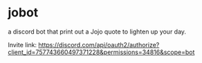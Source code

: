 # jobot
a discord bot that print out a Jojo quote to lighten up your day.

Invite link: https://discord.com/api/oauth2/authorize?client_id=757743660497371228&permissions=34816&scope=bot

